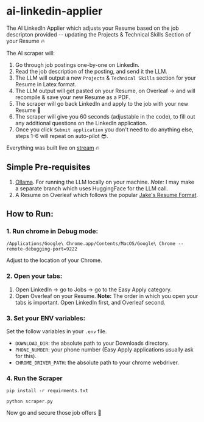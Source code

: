 # ai-linkedin-applier

The AI LinkedIn Applier which adjusts your Resume based on the job descripton provided -- updating the Projects & Technical Skills Section of your Resume 🔥

The AI scraper will:
1. Go through job postings one-by-one on LinkedIn.
2. Read the job description of the posting, and send it the LLM.
3. The LLM will output a new `Projects` & `Technical Skills` section for your Resume in Latex format.
4. The LLM output will get pasted on your Resume, on Overleaf -> and will recompile & save your new Resume as a PDF.
5. The scraper will go back LinkedIn and apply to the job with your new Resume 💎
6. The scraper will give you 60 seconds (adjustable in the code), to fill out any additional questions on the LinkedIn
application. 
7. Once you click `Submit application` you don't need to do anything else, steps 1-6 will repeat on auto-pilot 😎.

Everything was built live on [stream](https://www.twitch.tv/joeknowscode) 🔥

## Simple Pre-requisites
1. [Ollama](https://ollama.com). For running the LLM locally on your machine. *Note:* I may make a separate branch which uses HuggingFace for the LLM call.
2. A Resume on Overleaf which follows the popular [Jake's Resume Format](https://www.overleaf.com/latex/templates/jakes-resume/syzfjbzwjncs).


## How to Run:

### 1. Run chrome in Debug mode:
```
/Applications/Google\ Chrome.app/Contents/MacOS/Google\ Chrome --remote-debugging-port=9222
```
Adjust to the location of your Chrome.

### 2. Open your tabs:
1. Open LinkedIn -> go to Jobs -> go to the Easy Apply category.
2. Open Overleaf on your Resume.
**Note:** The order in which you open your tabs is important. Open LinkedIn first, and Overleaf second.

### 3. Set your ENV variables:
Set the follow variables in your `.env` file.
* `DOWNLOAD_DIR`: the absolute path to your Downloads directory.
* `PHONE_NUMBER`: your phone number (Easy Apply applications usually ask for this).
* `CHROME_DRIVER_PATH`: the absolute path to your chrome webdriver.

### 4. Run the Scraper
```
pip install -r requirments.txt 
```
```
python scraper.py
```

Now go and secure those job offers 💪